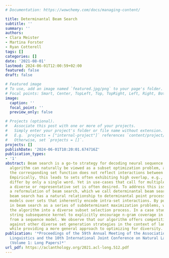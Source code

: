 ```yaml
---
# Documentation: https://wowchemy.com/docs/managing-content/

title: Determinantal Beam Search
subtitle: ''
summary: ''
authors:
- Clara Meister
- Martina Forster
- Ryan Cotterell
tags: []
categories: []
date: '2021-08-01'
lastmod: 2024-06-01T12:00:59+02:00
featured: false
draft: false

# Featured image
# To use, add an image named `featured.jpg/png` to your page's folder.
# Focal points: Smart, Center, TopLeft, Top, TopRight, Left, Right, BottomLeft, Bottom, BottomRight.
image:
  caption: ''
  focal_point: ''
  preview_only: false

# Projects (optional).
#   Associate this post with one or more of your projects.
#   Simply enter your project's folder or file name without extension.
#   E.g. `projects = ["internal-project"]` references `content/project/deep-learning/index.md`.
#   Otherwise, set `projects = []`.
projects: []
publishDate: '2024-06-01T10:20:01.674716Z'
publication_types:
- '1'
abstract: Beam search is a go-to strategy for decoding neural sequence models. The
  algorithm can naturally be viewed as a subset optimization problem, albeit one where
  the corresponding set function does not reflect interactions between candidates.
  Empirically, this leads to sets often exhibiting high overlap, e.g., strings may
  differ by only a single word. Yet in use-cases that call for multiple solutions,
  a diverse or representative set is often desired. To address this issue, we propose
  a reformulation of beam search, which we call determinantal beam search. Determinantal
  beam search has a natural relationship to determinantal point processes (DPPs),
  models over sets that inherently encode intra-set interactions. By posing iterations
  in beam search as a series of subdeterminant maximization problems, we can turn
  the algorithm into a diverse subset selection process. In a case study, we use the
  string subsequence kernel to explicitly encourage n-gram coverage in text generated
  from a sequence model. We observe that our algorithm offers competitive performance
  against other diverse set generation strategies in the context of language generation,
  while providing a more general approach to optimizing for diversity.
publication: '*Proceedings of the 59th Annual Meeting of the Association for Computational
  Linguistics and the 10th International Joint Conference on Natural Language Processing
  (Volume 1: Long Papers)*'
url_pdf: https://aclanthology.org/2021.acl-long.512.pdf
---
```

